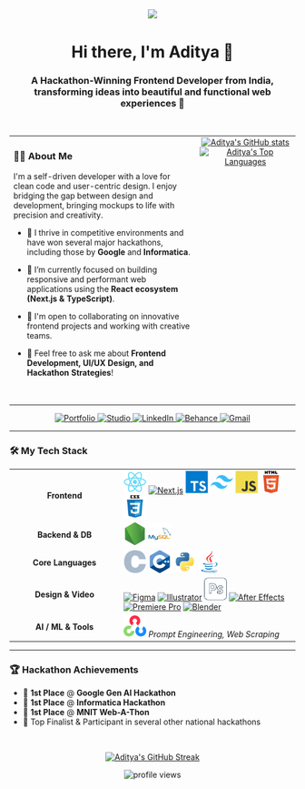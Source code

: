 <div align="center">
  <img src="https://media.giphy.com/media/hvRJCLFzcasrR4ia7z/giphy.gif" width="50" />
  <h1>
    Hi there, I'm Aditya 👋
  </h1>
</div>

<h3 align="center">
  A Hackathon-Winning Frontend Developer from India, transforming ideas into beautiful and functional web experiences 🚀
</h3>

<br>

<table>
  <tr>
    <td valign="top" width="65%">
      
### 👨‍💻 About Me
I'm a self-driven developer with a love for clean code and user-centric design. I enjoy bridging the gap between design and development, bringing mockups to life with precision and creativity.

- 🥇 I thrive in competitive environments and have won several major hackathons, including those by **Google** and **Informatica**.

- 🔭 I’m currently focused on building responsive and performant web applications using the **React ecosystem (Next.js & TypeScript)**.

- 🤝 I'm open to collaborating on innovative frontend projects and working with creative teams.

- 💬 Feel free to ask me about **Frontend Development, UI/UX Design, and Hackathon Strategies**!

<br> </td>
    <td valign="top" width="35%">
      <div align="center">
        <a href="https://github.com/adi0900">
          <img src="https://github-readme-stats.vercel.app/api?username=adi0900&show_icons=true&theme=tokyonight&hide_border=true&count_private=true&height=180px" alt="Aditya's GitHub stats" />
        </a>
        <a href="https://github.com/adi0900">
          <img src="https://github-readme-stats.vercel.app/api/top-langs?username=adi0900&layout=compact&theme=tokyonight&hide_border=true&langs_count=8&height=180px" alt="Aditya's Top Languages" />
        </a>
      </div>
    </td>
  </tr>
</table>

<div align="center">
  <a href="https://aditya-portfolio.com" target="_blank">
    <img src="https://img.shields.io/badge/🌐_Portfolio-2ea44f?style=for-the-badge" alt="Portfolio">
  </a>
  <a href="https://aditya-studio.com" target="_blank">
    <img src="https://img.shields.io/badge/🎨_Studio-8e44ad?style=for-the-badge" alt="Studio">
  </a>
  <a href="https://linkedin.com/in/aditya-k" target="_blank">
    <img src="https://img.shields.io/badge/LinkedIn-0077B5?style=for-the-badge&logo=linkedin&logoColor=white" alt="LinkedIn">
  </a>
  <a href="https://www.behance.net/adityask386" target="_blank">
    <img src="https://img.shields.io/badge/Behance-053eff?style=for-the-badge&logo=behance&logoColor=white" alt="Behance">
  </a>
  <a href="mailto:adi1423tya@gmail.com">
    <img src="https://img.shields.io/badge/Gmail-D14836?style=for-the-badge&logo=gmail&logoColor=white" alt="Gmail">
  </a>
</div>

---

### 🛠️ My Tech Stack
<table align="center">
  <tr>
    <td align="center" width="180">
      <strong>Frontend</strong>
    </td>
    <td>
      <a href="https://reactjs.org/" target="_blank"><img src="https://raw.githubusercontent.com/devicons/devicon/master/icons/react/react-original.svg" width="40" alt="React"></a>
      <a href="https://nextjs.org/" target="_blank"><img src="https://cdn.worldvectorlogo.com/logos/nextjs-2.svg" width="40" alt="Next.js"></a>
      <a href="https://www.typescriptlang.org/" target="_blank"><img src="https://raw.githubusercontent.com/devicons/devicon/master/icons/typescript/typescript-original.svg" width="40" alt="TypeScript"></a>
      <a href="https://tailwindcss.com/" target="_blank"><img src="https://raw.githubusercontent.com/devicons/devicon/master/icons/tailwindcss/tailwindcss-original.svg" width="40" alt="TailwindCSS"></a>
      <a href="https://developer.mozilla.org/en-US/docs/Web/JavaScript" target="_blank"><img src="https://raw.githubusercontent.com/devicons/devicon/master/icons/javascript/javascript-original.svg" width="40" alt="JavaScript"></a>
      <a href="https://www.w3.org/html/" target="_blank"><img src="https://raw.githubusercontent.com/devicons/devicon/master/icons/html5/html5-original-wordmark.svg" width="40" alt="HTML5"></a>
      <a href="https://www.w3schools.com/css/" target="_blank"><img src="https://raw.githubusercontent.com/devicons/devicon/master/icons/css3/css3-original-wordmark.svg" width="40" alt="CSS3"></a>
    </td>
  </tr>
  <tr>
    <td align="center">
      <strong>Backend & DB</strong>
    </td>
    <td>
      <a href="https://nodejs.org" target="_blank"><img src="https://raw.githubusercontent.com/devicons/devicon/master/icons/nodejs/nodejs-original.svg" width="40" alt="Node.js"></a>
      <a href="https://www.mysql.com/" target="_blank"><img src="https://raw.githubusercontent.com/devicons/devicon/master/icons/mysql/mysql-original-wordmark.svg" width="40" alt="MySQL"></a>
    </td>
  </tr>
  <tr>
    <td align="center">
      <strong>Core Languages</strong>
    </td>
    <td>
      <a href="#"><img src="https://raw.githubusercontent.com/devicons/devicon/master/icons/c/c-original.svg" width="40" alt="C"></a>
      <a href="#"><img src="https://raw.githubusercontent.com/devicons/devicon/master/icons/cplusplus/cplusplus-original.svg" width="40" alt="C++"></a>
      <a href="https://www.python.org" target="_blank"><img src="https://raw.githubusercontent.com/devicons/devicon/master/icons/python/python-original.svg" width="40" alt="Python"></a>
      <a href="https://www.java.com" target="_blank"><img src="https://raw.githubusercontent.com/devicons/devicon/master/icons/java/java-original.svg" width="40" alt="Java"></a>
    </td>
  </tr>
  <tr>
    <td align="center">
      <strong>Design & Video</strong>
    </td>
    <td>
      <a href="https://www.figma.com/" target="_blank"><img src="https://www.vectorlogo.zone/logos/figma/figma-icon.svg" width="40" alt="Figma"></a>
      <a href="https://www.adobe.com/products/illustrator.html" target="_blank"><img src="https://www.vectorlogo.zone/logos/adobe_illustrator/adobe_illustrator-icon.svg" width="40" alt="Illustrator"></a>
      <a href="https://www.adobe.com/products/photoshop.html" target="_blank"><img src="https://raw.githubusercontent.com/devicons/devicon/master/icons/photoshop/photoshop-line.svg" width="40" alt="Photoshop"></a>
      <a href="https://www.adobe.com/products/aftereffects.html" target="_blank"><img src="https://upload.wikimedia.org/wikipedia/commons/c/cb/Adobe_After_Effects_CC_icon.svg" width="40" alt="After Effects"></a>
      <a href="https://www.adobe.com/products/premiere.html" target="_blank"><img src="https://upload.wikimedia.org/wikipedia/commons/4/40/Adobe_Premiere_Pro_CC_icon.svg" width="40" alt="Premiere Pro"></a>
      <a href="https://www.blender.org/" target="_blank"><img src="https://download.blender.org/branding/community/blender_community_badge_white.svg" width="40" alt="Blender"></a>
    </td>
  </tr>
    <tr>
    <td align="center">
      <strong>AI / ML & Tools</strong>
    </td>
    <td>
      <a href="https://opencv.org/" target="_blank"><img src="https://raw.githubusercontent.com/devicons/devicon/master/icons/opencv/opencv-original.svg" width="40" alt="OpenCV"></a>
      <em>Prompt Engineering, Web Scraping</em>
    </td>
  </tr>
</table>

---

### 🏆 Hackathon Achievements

- 🥇 **1st Place** @ **Google Gen AI Hackathon**
- 🥇 **1st Place** @ **Informatica Hackathon**
- 🥇 **1st Place** @ **MNIT Web-A-Thon**
- 🏅 Top Finalist & Participant in several other national hackathons

<br>

<p align="center">
  <a href="https://github.com/adi0900">
    <img src="https://github-readme-streak-stats.herokuapp.com?user=adi0900&theme=tokyonight&hide_border=true&date_format=M%20j%5B%2C%20Y%5D" alt="Aditya's GitHub Streak" />
  </a>
</p>

<p align="center">
  <img src="https://komarev.com/ghpvc/?username=adi0900&label=Profile%20Views&color=blue&style=flat-square" alt="profile views"/>
</p>

